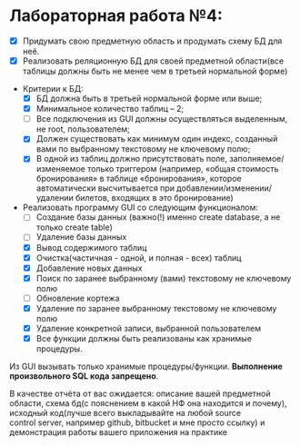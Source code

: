 # Лабораторная работа №4:

- [x]	Придумать свою предметную область и продумать схему БД для неё.
- [x]	Реализовать реляционную БД для своей предметной области(все таблицы должны быть не менее чем в третьей нормальной форме)
*	Критерии к БД:
    - [x]	БД должна быть в третьей нормальной форме или выше;
    - [x]	Минимальное количество таблиц – 2;
    - [ ]	Все подключения из GUI должны осуществляться выделенным, не root, пользователем;
    - [x]	Должен существовать как минимум один индекс, созданный вами по выбранному текстовому не ключевому полю;
    - [x]	В одной из таблиц должно присутствовать поле, заполняемое/изменяемое только триггером (например, «общая стоимость бронирования» в таблице «бронирования», которое автоматически высчитывается при добавлении/изменении/удалении билетов, входящих в это бронирование)
*	Реализовать программу GUI со следующим функционалом:
    - [ ]	Создание базы данных (важно(!) именно create database, а не только create table)
    - [ ]	Удаление базы данных
    - [x]	Вывод содержимого таблиц
    - [x]	Очистка(частичная - одной, и полная - всех) таблиц
    - [x]	Добавление новых данных
    - [x]	Поиск по заранее выбранному (вами) текстовому не ключевому полю
    - [ ]	Обновление кортежа
    - [x]	Удаление по заранее выбранному текстовому не ключевому полю
    - [x]	Удаление конкретной записи, выбранной пользователем
    - [x]	Все функции должны быть реализованы как хранимые процедуры. 

Из GUI вызывать только хранимые процедуры/функции. **Выполнение произвольного SQL кода запрещено**.


В качестве отчёта от вас ожидается: описание вашей предметной области, схема бд(с пояснением в какой НФ она находится и почему), исходный код(лучше всего выкладывайте на любой source control server, например github, bitbucket и мне просто ссылку) и демонстрация работы вашего приложения на практике

